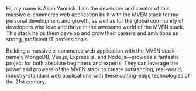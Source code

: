 Hi, my name is Asoh Yannick. I am the developer and creator of this massive e-commerce web application built with the MVEN stack for my personal development and growth, as well as for the global community of developers who love and thrive in the awesome world of the MVEN stack. This stack helps them develop and grow their careers and ambitions as strong, proficient IT professionals.

Building a massive e-commerce web application with the MVEN stack—namely MongoDB, Vue.js, Express.js, and Node.js—provides a fantastic project for both absolute beginners and experts. They can leverage the power and prowess of the MVEN stack to create outstanding, real-world, industry-standard web applications with these cutting-edge technologies of the 21st century.
